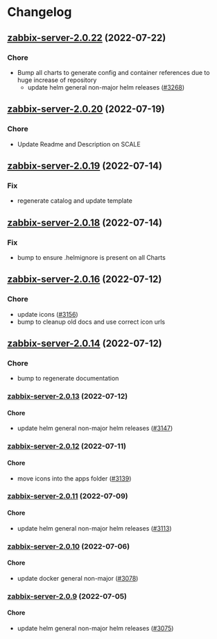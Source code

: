 # Changelog



## [zabbix-server-2.0.22](https://github.com/truecharts/apps/compare/zabbix-server-2.0.20...zabbix-server-2.0.22) (2022-07-22)

### Chore

- Bump all charts to generate config and container references due to huge increase of repository
  - update helm general non-major helm releases ([#3268](https://github.com/truecharts/apps/issues/3268))



## [zabbix-server-2.0.20](https://github.com/truecharts/apps/compare/zabbix-server-2.0.19...zabbix-server-2.0.20) (2022-07-19)

### Chore

- Update Readme and Description on SCALE



## [zabbix-server-2.0.19](https://github.com/truecharts/apps/compare/zabbix-server-2.0.18...zabbix-server-2.0.19) (2022-07-14)

### Fix

- regenerate catalog and update template



## [zabbix-server-2.0.18](https://github.com/truecharts/apps/compare/zabbix-server-2.0.16...zabbix-server-2.0.18) (2022-07-14)

### Fix

- bump to ensure .helmignore is present on all Charts



## [zabbix-server-2.0.16](https://github.com/truecharts/apps/compare/zabbix-server-2.0.14...zabbix-server-2.0.16) (2022-07-12)

### Chore

- update icons ([#3156](https://github.com/truecharts/apps/issues/3156))
- bump to cleanup old docs and use correct icon urls



## [zabbix-server-2.0.14](https://github.com/truecharts/apps/compare/zabbix-server-2.0.13...zabbix-server-2.0.14) (2022-07-12)

### Chore

- bump to regenerate documentation



<a name="zabbix-server-2.0.13"></a>
### [zabbix-server-2.0.13](https://github.com/truecharts/apps/compare/zabbix-server-2.0.12...zabbix-server-2.0.13) (2022-07-12)

#### Chore

* update helm general non-major helm releases ([#3147](https://github.com/truecharts/apps/issues/3147))



<a name="zabbix-server-2.0.12"></a>
### [zabbix-server-2.0.12](https://github.com/truecharts/apps/compare/zabbix-server-2.0.11...zabbix-server-2.0.12) (2022-07-11)

#### Chore

* move icons into the apps folder ([#3139](https://github.com/truecharts/apps/issues/3139))



<a name="zabbix-server-2.0.11"></a>
### [zabbix-server-2.0.11](https://github.com/truecharts/apps/compare/zabbix-server-2.0.10...zabbix-server-2.0.11) (2022-07-09)

#### Chore

* update helm general non-major helm releases ([#3113](https://github.com/truecharts/apps/issues/3113))



<a name="zabbix-server-2.0.10"></a>
### [zabbix-server-2.0.10](https://github.com/truecharts/apps/compare/zabbix-server-2.0.9...zabbix-server-2.0.10) (2022-07-06)

#### Chore

* update docker general non-major ([#3078](https://github.com/truecharts/apps/issues/3078))



<a name="zabbix-server-2.0.9"></a>
### [zabbix-server-2.0.9](https://github.com/truecharts/apps/compare/zabbix-server-2.0.8...zabbix-server-2.0.9) (2022-07-05)

#### Chore

* update helm general non-major helm releases ([#3075](https://github.com/truecharts/apps/issues/3075))



